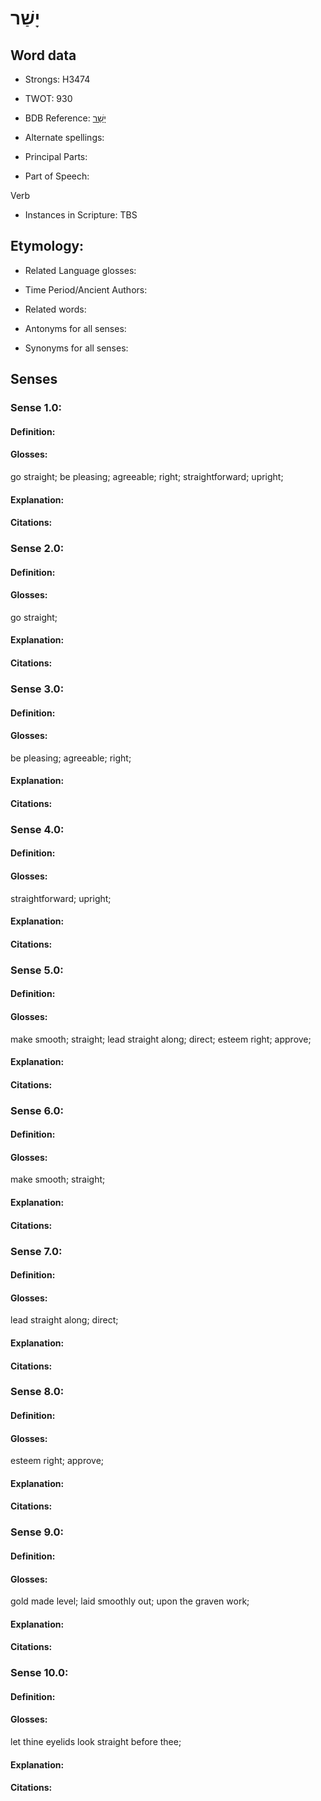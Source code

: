 # יָשַׁר

<!-- Status: S2="NeedsEdits" -->
<!-- Lexica used for edits:   -->

## Word data

* Strongs: H3474

* TWOT: 930

* BDB Reference: [יָשַׁר](rc://en/bdb/dict/j.dz.aa)

* Alternate spellings:

* Principal Parts:

* Part of Speech:

Verb

* Instances in Scripture: TBS

## Etymology:

* Related Language glosses:

* Time Period/Ancient Authors:

* Related words:

* Antonyms for all senses:

* Synonyms for all senses:

## Senses

### Sense 1.0:

#### Definition:

#### Glosses:

go straight; be pleasing; agreeable; right; straightforward; upright; 

#### Explanation:

#### Citations:



### Sense 2.0:

#### Definition:

#### Glosses:

go straight; 

#### Explanation:

#### Citations:



### Sense 3.0:

#### Definition:

#### Glosses:

be pleasing; agreeable; right; 

#### Explanation:

#### Citations:



### Sense 4.0:

#### Definition:

#### Glosses:

straightforward; upright; 

#### Explanation:

#### Citations:



### Sense 5.0:

#### Definition:

#### Glosses:

make smooth; straight; lead straight along; direct; esteem right; approve; 

#### Explanation:

#### Citations:



### Sense 6.0:

#### Definition:

#### Glosses:

make smooth; straight; 

#### Explanation:

#### Citations:



### Sense 7.0:

#### Definition:

#### Glosses:

lead straight along; direct; 

#### Explanation:

#### Citations:



### Sense 8.0:

#### Definition:

#### Glosses:

esteem right; approve; 

#### Explanation:

#### Citations:



### Sense 9.0:

#### Definition:

#### Glosses:

gold made level; laid smoothly out; upon the graven work; 

#### Explanation:

#### Citations:



### Sense 10.0:

#### Definition:

#### Glosses:

let thine eyelids look straight before thee; 

#### Explanation:

#### Citations:



